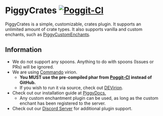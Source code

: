 # PiggyCrates [![Poggit-CI](https://poggit.pmmp.io/ci.badge/DaPigGuy/PiggyCrates/PiggyCrates/master)](https://poggit.pmmp.io/ci/DaPigGuy/PiggyCrates)

PiggyCrates is a simple, customizable, crates plugin. It supports an unlimited amount of crate types. It also supports vanilla and custom enchants, such as [PiggyCustomEnchants](https://github.com/DaPigGuy/PiggyCustomEnchants/). 

## Information
* We do not support any spoons. Anything to do with spoons (Issues or PRs) will be ignored.
* We are using [Commando](https://github.com/CortexPE/Commando) virion.
    * **You MUST use the pre-compiled phar from [Poggit-CI](https://poggit.pmmp.io/ci/DaPigGuy/PiggyCustomEnchantsShop/~) instead of GitHub.**
    * If you wish to run it via source, check out [DEVirion](https://github.com/poggit/devirion).
* Check out our installation guide at [PiggyDocs.](https://piggydocs.aericio.net/PiggyCrates.html)
  * Any custom enchantment plugin can be used, as long as the custom enchant has been registered to the server.
* Check out our [Discord Server](https://discord.gg/qmnDsSD) for additional plugin support.
